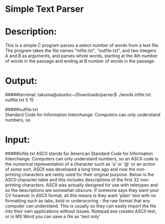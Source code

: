 Simple Text Parser
==================


Description:
============
This is a simple C program parses a select number of words from a text file. The program takes the file names "infile.txt", "outfile.txt", and two integers A and B as arguments, and parses whole words, starting at the Ath number of words in the passage and ending at B number of words in the passage.


Output:     
=======   
#####terminal:
	takuma@ubuntu:~/Downloads/parser$ ./words infile.txt outfile.txt 5 15     

#####outfile.txt     
	Standard Code for Information Interchange. Computers can only understand numbers, so       


Input:
======
#####infile.txt
	ASCII stands for American Standard Code for Information Interchange. Computers can only
	understand numbers, so an ASCII code is the numerical representation of a character such as
	'a' or '@' or an action of some sort. ASCII was developed a long time ago and now the non-
	printing characters are rarely used for their original purpose. Below is the ASCII character
	table and this includes descriptions of the first 32 non-printing characters. ASCII was
	actually designed for use with teletypes and so the descriptions are somewhat obscure. If
	someone says they want your CV however in ASCII format, all this means is they want 'plain'
	text with no formatting such as tabs, bold or underscoring - the raw format that any
	computer can understand. This is usually so they can easily import the file into their own
	applications without issues. Notepad.exe creates ASCII text, or in MS Word you can save a
	file as 'text only'

